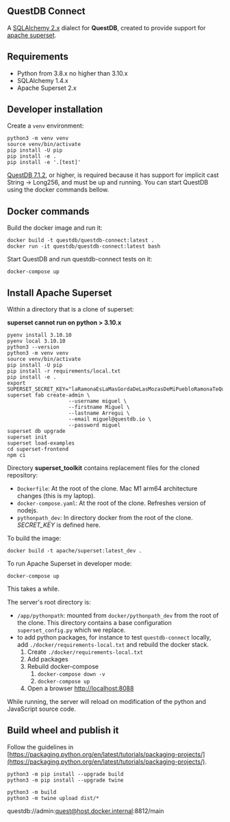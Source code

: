 ## QuestDB Connect

A [SQLAlchemy 2.x](https://docs.sqlalchemy.org/en/20/index.html) dialect for **QuestDB**, created to provide support
for [apache superset](https://github.com/apache/superset).

## Requirements

* Python from 3.8.x no higher than 3.10.x
* SQLAlchemy 1.4.x
* Apache Superset 2.x

## Developer installation

Create a `venv` environment:

```shell
python3 -m venv venv
source venv/bin/activate
pip install -U pip
pip install -e .
pip install -e '.[test]'
```

[QuestDB 7.1.2](https://github.com/questdb/questdb/releases), or higher, is required because it has support for 
implicit cast String -> Long256, and must be up and running. You can start QuestDB using the docker commands bellow.

## Docker commands

Build the docker image and run it:

```shell
docker build -t questdb/questdb-connect:latest .
docker run -it questdb/questdb-connect:latest bash
```

Start QuestDB and run questdb-connect tests on it:

```shell
docker-compose up
```

## Install Apache Superset

Within a directory that is a clone of superset:

**superset cannot run on python > 3.10.x**

```shell
pyenv install 3.10.10
pyenv local 3.10.10
python3 --version
python3 -m venv venv
source venv/bin/activate
pip install -U pip
pip install -r requirements/local.txt
pip install -e .
export SUPERSET_SECRET_KEY="laRamonaEsLaMasGordaDeLasMozasDeMiPuebloRamonaTeQuiero" 
superset fab create-admin \
                    --username miguel \
                    --firstname Miguel \
                    --lastname Arregui \
                    --email miguel@questdb.io \
                    --password miguel
superset db upgrade
superset init
superset load-examples
cd superset-frontend 
npm ci
```

Directory **superset_toolkit** contains replacement files for the cloned repository:

- `Dockerfile`: At the root of the clone. Mac M1 arm64 architecture changes (this is my laptop).
- `docker-compose.yaml`: At the root of the clone. Refreshes version of nodejs.
- `pythonpath_dev`: In directory docker from the root of the clone. _SECRET_KEY_ is defined here.

To build the image:

```shell
docker build -t apache/superset:latest_dev .
```

To run Apache Superset in developer mode:

```shell
docker-compose up
```

This takes a while.

The server's root directory is:

- `/app/pythonpath`: mounted from `docker/pythonpath_dev` from the root of the clone. This directory contains
  a base configuration `superset_config.py` which we replace.
- to add python packages, for instance to test `questdb-connect` locally, add `./docker/requirements-local.txt`
  and rebuild the docker stack.
    1. Create `./docker/requirements-local.txt`
    2. Add packages
    3. Rebuild docker-compose
        1. `docker-compose down -v`
        2. `docker-compose up`
    4. Open a browser [http://localhost:8088](http://localhost:8088)

While running, the server will reload on modification of the python and JavaScript source code.

## Build wheel and publish it

Follow the guidelines in [https://packaging.python.org/en/latest/tutorials/packaging-projects/](https://packaging.python.org/en/latest/tutorials/packaging-projects/).


```shell
python3 -m pip install --upgrade build
python3 -m pip install --upgrade twine

python3 -m build
python3 -m twine upload dist/*
```

questdb://admin:quest@host.docker.internal:8812/main